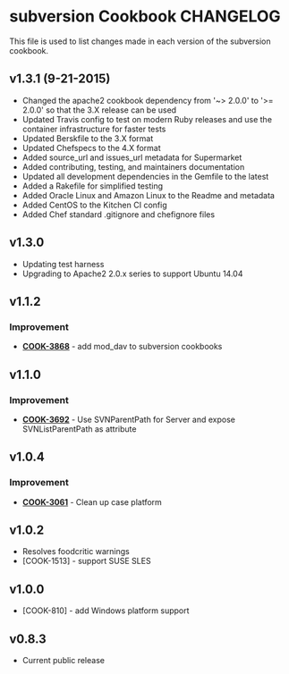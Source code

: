 subversion Cookbook CHANGELOG
=============================
This file is used to list changes made in each version of the subversion cookbook.

v1.3.1 (9-21-2015)
------
- Changed the apache2 cookbook dependency from '~> 2.0.0' to '>= 2.0.0' so that the 3.X release can be used
- Updated Travis config to test on modern Ruby releases and use the container infrastructure for faster tests
- Updated Berskfile to the 3.X format
- Updated Chefspecs to the 4.X format
- Added source_url and issues_url metadata for Supermarket
- Added contributing, testing, and maintainers documentation
- Updated all development dependencies in the Gemfile to the latest
- Added a Rakefile for simplified testing
- Added Oracle Linux and Amazon Linux to the Readme and metadata
- Added CentOS to the Kitchen CI config
- Added Chef standard .gitignore and chefignore files

v1.3.0
------
- Updating test harness
- Upgrading to Apache2 2.0.x series to support Ubuntu 14.04

v1.1.2
------
### Improvement
- **[COOK-3868](https://tickets.chef.io/browse/COOK-3868)** - add mod_dav to subversion cookbooks


v1.1.0
------
### Improvement
- **[COOK-3692](https://tickets.chef.io/browse/COOK-3692)** - Use SVNParentPath for Server and expose SVNListParentPath as attribute


v1.0.4
------
### Improvement
- **[COOK-3061](https://tickets.chef.io/browse/COOK-3061)** - Clean up case platform

v1.0.2
------
- Resolves foodcritic warnings
- [COOK-1513] - support SUSE SLES

v1.0.0
------
- [COOK-810] - add Windows platform support

v0.8.3
------
- Current public release
